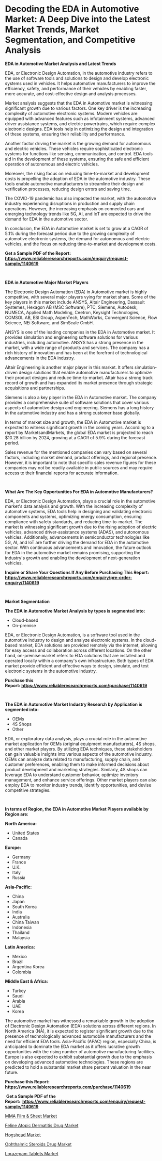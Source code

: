 <p><h1>Decoding the EDA in Automotive Market: A Deep Dive into the Latest Market Trends, Market Segmentation, and Competitive Analysis</h1></p><p><strong>EDA in Automotive Market Analysis and Latest Trends</strong></p>
<p><p>EDA, or Electronic Design Automation, in the automotive industry refers to the use of software tools and solutions to design and develop electronic systems used in vehicles. It helps automotive manufacturers to improve the efficiency, safety, and performance of their vehicles by enabling faster, more accurate, and cost-effective design and analysis processes.</p><p>Market analysis suggests that the EDA in Automotive market is witnessing significant growth due to various factors. One key driver is the increasing complexity of automotive electronic systems. Modern vehicles are equipped with advanced features such as infotainment systems, advanced driver assistance systems, and electric powertrains, which require complex electronic designs. EDA tools help in optimizing the design and integration of these systems, ensuring their reliability and performance.</p><p>Another factor driving the market is the growing demand for autonomous and electric vehicles. These vehicles require sophisticated electronic systems for functions like sensing, communication, and control. EDA tools aid in the development of these systems, ensuring the safe and efficient operation of autonomous and electric vehicles.</p><p>Moreover, the rising focus on reducing time-to-market and development costs is propelling the adoption of EDA in the automotive industry. These tools enable automotive manufacturers to streamline their design and verification processes, reducing design errors and saving time.</p><p>The COVID-19 pandemic has also impacted the market, with the automotive industry experiencing disruptions in production and supply chain operations. However, the increasing emphasis on connected cars and emerging technology trends like 5G, AI, and IoT are expected to drive the demand for EDA in the automotive sector.</p><p>In conclusion, the EDA in Automotive market is set to grow at a CAGR of 5.1% during the forecast period due to the growing complexity of automotive electronic systems, the demand for autonomous and electric vehicles, and the focus on reducing time-to-market and development costs.</p></p>
<p><strong>Get a Sample PDF of the Report:&nbsp; <a href="https://www.reliableresearchreports.com/enquiry/request-sample/1140619">https://www.reliableresearchreports.com/enquiry/request-sample/1140619</a></strong></p>
<p>&nbsp;</p>
<p><strong>EDA in Automotive Major Market Players</strong></p>
<p><p>The Electronic Design Automation (EDA) in Automotive market is highly competitive, with several major players vying for market share. Some of the key players in this market include ANSYS, Altair Engineering, Dassault Systemes, Hexagon AB (MSC Software), PTC, Siemens, Autodesk, NUMECA, Applied Math Modeling, Ceetron, Keysight Technologies, COMSOL AB, ESI Group, AspenTech, MathWorks, Convergent Science, Flow Science, NEi Software, and SimScale GmbH.</p><p>ANSYS is one of the leading companies in the EDA in Automotive market. It provides simulation and engineering software solutions for various industries, including automotive. ANSYS has a strong presence in the market, with a wide range of products and services. The company has a rich history of innovation and has been at the forefront of technological advancements in the EDA industry.</p><p>Altair Engineering is another major player in this market. It offers simulation-driven design solutions that enable automotive manufacturers to optimize their product designs and reduce time-to-market. Altair has a strong track record of growth and has expanded its market presence through strategic acquisitions and partnerships.</p><p>Siemens is also a key player in the EDA in Automotive market. The company provides a comprehensive suite of software solutions that cover various aspects of automotive design and engineering. Siemens has a long history in the automotive industry and has a strong customer base globally.</p><p>In terms of market size and growth, the EDA in Automotive market is expected to witness significant growth in the coming years. According to a report by MarketsandMarkets, the global EDA market is projected to reach $10.28 billion by 2024, growing at a CAGR of 5.9% during the forecast period.</p><p>Sales revenue for the mentioned companies can vary based on several factors, including market demand, product offerings, and regional presence. However, it is important to note that specific sales revenue figures for these companies may not be readily available in public sources and may require access to their financial reports for accurate information.</p></p>
<p>&nbsp;</p>
<p><strong>What Are The Key Opportunities For EDA in Automotive Manufacturers?</strong></p>
<p><p>EDA, or Electronic Design Automation, plays a crucial role in the automotive market's data analysis and growth. With the increasing complexity of automotive systems, EDA tools help in designing and validating electronic components and systems, optimizing energy consumption, ensuring compliance with safety standards, and reducing time-to-market. The market is witnessing significant growth due to the rising adoption of electric vehicles, advanced driver-assistance systems (ADAS), and autonomous vehicles. Additionally, advancements in semiconductor technologies like 5G, AI, and IoT are further driving the demand for EDA in the automotive sector. With continuous advancements and innovation, the future outlook for EDA in the automotive market remains promising, supporting the industry's growth and enabling the development of next-generation vehicles.</p></p>
<p><strong>Inquire or Share Your Questions If Any Before Purchasing This Report: <a href="https://www.reliableresearchreports.com/enquiry/pre-order-enquiry/1140619">https://www.reliableresearchreports.com/enquiry/pre-order-enquiry/1140619</a></strong></p>
<p>&nbsp;</p>
<p><strong>Market Segmentation</strong></p>
<p><strong>The EDA in Automotive Market Analysis by types is segmented into:</strong></p>
<p><ul><li>Cloud-based</li><li>On-premise</li></ul></p>
<p><p>EDA, or Electronic Design Automation, is a software tool used in the automotive industry to design and analyze electronic systems. In the cloud-based market, EDA solutions are provided remotely via the internet, allowing for easy access and collaboration across different locations. On the other hand, on-premise market refers to EDA solutions that are installed and operated locally within a company's own infrastructure. Both types of EDA market provide efficient and effective ways to design, simulate, and test electronic systems in the automotive industry.</p></p>
<p><strong>Purchase this Report:&nbsp;<a href="https://www.reliableresearchreports.com/purchase/1140619">https://www.reliableresearchreports.com/purchase/1140619</a></strong></p>
<p>&nbsp;</p>
<p><strong>The EDA in Automotive Market Industry Research by Application is segmented into:</strong></p>
<p><ul><li>OEMs</li><li>4S Shops</li><li>Other</li></ul></p>
<p><p>EDA, or exploratory data analysis, plays a crucial role in the automotive market application for OEMs (original equipment manufacturers), 4S shops, and other market players. By utilizing EDA techniques, these stakeholders can gain valuable insights into various aspects of the automotive industry. OEMs can analyze data related to manufacturing, supply chain, and customer preferences, enabling them to make informed decisions about product development and marketing strategies. Similarly, 4S shops can leverage EDA to understand customer behavior, optimize inventory management, and enhance service offerings. Other market players can also employ EDA to monitor industry trends, identify opportunities, and devise competitive strategies.</p></p>
<p>&nbsp;</p>
<p><strong>In terms of Region, the EDA in Automotive Market Players available by Region are:</strong></p>
<p>
    <p> <strong> North America: </strong>
        <ul>
            <li>United States</li>
            <li>Canada</li>
        </ul>
        </p> 
    <p> <strong> Europe: </strong>
        <ul>
            <li>Germany</li>
            <li>France</li>
            <li>U.K.</li>
            <li>Italy</li>
            <li>Russia</li>
        </ul>
        </p> 
    <p> <strong> Asia-Pacific: </strong>
        <ul>
            <li>China</li>
            <li>Japan</li>
            <li>South Korea</li>
            <li>India</li>
            <li>Australia</li>
            <li>China Taiwan</li>
            <li>Indonesia</li>
            <li>Thailand</li>
            <li>Malaysia</li>
        </ul>
        </p> 
    <p> <strong> Latin America: </strong>
        <ul>
            <li>Mexico</li>
            <li>Brazil</li>
            <li>Argentina Korea</li>
            <li>Colombia</li>
        </ul>
        </p> 
    <p> <strong> Middle East & Africa: </strong>
        <ul>
            <li>Turkey</li>
            <li>Saudi</li>
            <li>Arabia</li>
            <li>UAE</li>
            <li>Korea</li>
        </ul>
    </p>
    </p>
<p><p>The automotive market has witnessed a remarkable growth in the adoption of Electronic Design Automation (EDA) solutions across different regions. In North America (NA), it is expected to register significant growth due to the presence of technologically advanced automobile manufacturers and the need for efficient EDA tools. Asia-Pacific (APAC) region, especially China, is anticipated to dominate the EDA market as it offers lucrative growth opportunities with the rising number of automotive manufacturing facilities. Europe is also expected to exhibit substantial growth due to the emphasis on developing advanced automotive technologies. These regions are predicted to hold a substantial market share percent valuation in the near future.</p></p>
<p><strong>Purchase this Report: <a href="https://www.reliableresearchreports.com/purchase/1140619">https://www.reliableresearchreports.com/purchase/1140619</a></strong></p>
<p>&nbsp;<strong>Get a Sample PDF of the Report:&nbsp;&nbsp;<a href="https://www.reliableresearchreports.com/enquiry/request-sample/1140619">https://www.reliableresearchreports.com/enquiry/request-sample/1140619</a></strong></p>
<p><strong></strong></p>
<p><p><a href="https://medium.com/@zaidjeet11730/mma-film-amp-sheet-market-size-cagr-trends-2024-2030-5a32dee688e2">MMA Film & Sheet Market</a></p><p><a href="https://www.linkedin.com/pulse/feline-atopic-dermatitis-drug-market-challenges-opportunities/">Feline Atopic Dermatitis Drug Market</a></p><p><a href="https://medium.com/@jinkhatum1452/hogshead-market-insights-into-market-cagr-market-trends-and-growth-strategies-83b0bc56c2cf">Hogshead Market</a></p><p><a href="https://www.linkedin.com/pulse/ophthalmic-steroids-drug-market-size-share/">Ophthalmic Steroids Drug Market</a></p><p><a href="https://www.linkedin.com/pulse/lorazepam-tablets-market-research-report-unlocks-analysis/">Lorazepam Tablets Market</a></p></p>